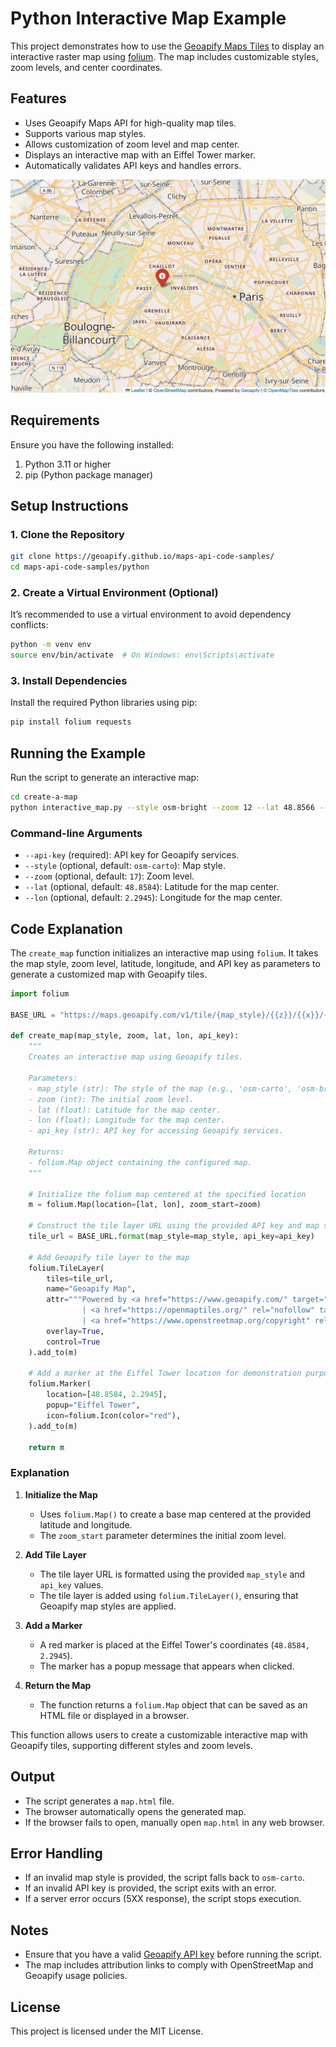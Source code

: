 # Python Interactive Map Example

This project demonstrates how to use the [Geoapify Maps Tiles](https://www.geoapify.com/map-tiles/) to display an interactive raster map using [folium](https://pypi.org/project/folium/). The map includes customizable styles, zoom levels, and center coordinates.



## **Features**
- Uses Geoapify Maps API for high-quality map tiles.
- Supports various map styles.
- Allows customization of zoom level and map center.
- Displays an interactive map with an Eiffel Tower marker.
- Automatically validates API keys and handles errors.

![Route Preview on a Map](https://github.com/geoapify/maps-api-code-samples/blob/main/python/create-a-map/map.png?raw=true)

## **Requirements**

Ensure you have the following installed:

1. Python 3.11 or higher
2. pip (Python package manager)

## **Setup Instructions**

### 1. Clone the Repository

```bash
git clone https://geoapify.github.io/maps-api-code-samples/
cd maps-api-code-samples/python
```

### 2. Create a Virtual Environment (Optional)

It’s recommended to use a virtual environment to avoid dependency conflicts:

```bash
python -m venv env
source env/bin/activate  # On Windows: env\Scripts\activate
```

### 3. Install Dependencies

Install the required Python libraries using pip:

```bash
pip install folium requests
```



## **Running the Example**

Run the script to generate an interactive map:

```bash
cd create-a-map
python interactive_map.py --style osm-bright --zoom 12 --lat 48.8566 --lon 2.3522 --api-key=YOUR_API_KEY
```

### **Command-line Arguments**
- `--api-key` (required): API key for Geoapify services.
- `--style` (optional, default: `osm-carto`): Map style.
- `--zoom` (optional, default: `17`): Zoom level.
- `--lat` (optional, default: `48.8584`): Latitude for the map center.
- `--lon` (optional, default: `2.2945`): Longitude for the map center.



## Code Explanation

The `create_map` function initializes an interactive map using `folium`. It takes the map style, zoom level, latitude, longitude, and API key as parameters to generate a customized map with Geoapify tiles.

```python
import folium

BASE_URL = "https://maps.geoapify.com/v1/tile/{map_style}/{{z}}/{{x}}/{{y}}@2x.png?apiKey={api_key}"

def create_map(map_style, zoom, lat, lon, api_key):
    """
    Creates an interactive map using Geoapify tiles.

    Parameters:
    - map_style (str): The style of the map (e.g., 'osm-carto', 'osm-bright').
    - zoom (int): The initial zoom level.
    - lat (float): Latitude for the map center.
    - lon (float): Longitude for the map center.
    - api_key (str): API key for accessing Geoapify services.

    Returns:
    - folium.Map object containing the configured map.
    """

    # Initialize the folium map centered at the specified location
    m = folium.Map(location=[lat, lon], zoom_start=zoom)

    # Construct the tile layer URL using the provided API key and map style
    tile_url = BASE_URL.format(map_style=map_style, api_key=api_key)

    # Add Geoapify tile layer to the map
    folium.TileLayer(
        tiles=tile_url,
        name="Geoapify Map",
        attr="""Powered by <a href="https://www.geoapify.com/" target="_blank">Geoapify</a> 
                | <a href="https://openmaptiles.org/" rel="nofollow" target="_blank">© OpenMapTiles</a> 
                | <a href="https://www.openstreetmap.org/copyright" rel="nofollow" target="_blank">© OpenStreetMap</a> contributors""",
        overlay=True,
        control=True
    ).add_to(m)

    # Add a marker at the Eiffel Tower location for demonstration purposes
    folium.Marker(
        location=[48.8584, 2.2945],
        popup="Eiffel Tower",
        icon=folium.Icon(color="red"),
    ).add_to(m)

    return m
```

### **Explanation**
1. **Initialize the Map**  
   - Uses `folium.Map()` to create a base map centered at the provided latitude and longitude.
   - The `zoom_start` parameter determines the initial zoom level.

2. **Add Tile Layer**  
   - The tile layer URL is formatted using the provided `map_style` and `api_key` values.
   - The tile layer is added using `folium.TileLayer()`, ensuring that Geoapify map styles are applied.

3. **Add a Marker**  
   - A red marker is placed at the Eiffel Tower's coordinates (`48.8584, 2.2945`).
   - The marker has a popup message that appears when clicked.

4. **Return the Map**  
   - The function returns a `folium.Map` object that can be saved as an HTML file or displayed in a browser.

This function allows users to create a customizable interactive map with Geoapify tiles, supporting different styles and zoom levels.



## **Output**
- The script generates a `map.html` file.
- The browser automatically opens the generated map.
- If the browser fails to open, manually open `map.html` in any web browser.

## **Error Handling**
- If an invalid map style is provided, the script falls back to `osm-carto`.
- If an invalid API key is provided, the script exits with an error.
- If a server error occurs (5XX response), the script stops execution.

## **Notes**
- Ensure that you have a valid [Geoapify API key](https://www.geoapify.com/) before running the script.
- The map includes attribution links to comply with OpenStreetMap and Geoapify usage policies.

## **License**
This project is licensed under the MIT License.

